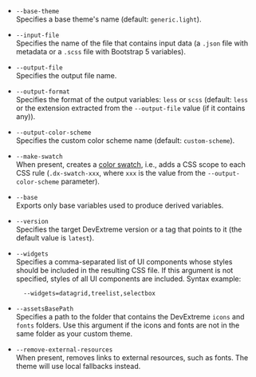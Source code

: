 * `--base-theme`    
Specifies a base theme's name (default: `generic.light`).

* `--input-file`    
Specifies the name of the file that contains input data (a `.json` file with metadata or a `.scss` file with Bootstrap 5 variables).

* `--output-file`   
Specifies the output file name.

* `--output-format`     
Specifies the format of the output variables: `less` or `scss` (default: `less` or the extension extracted from the `--output-file` value (if it contains any)).

* `--output-color-scheme`   
Specifies the custom color scheme name (default: `custom-scheme`).

* `--make-swatch`       
When present, creates a [color swatch](/concepts/60%20Themes%20and%20Styles/05%20Predefined%20Themes/55%20Color%20Swatches.md '/Documentation/Guide/Themes_and_Styles/Predefined_Themes/#Color_Swatches'), i.e., adds a CSS scope to each CSS rule (`.dx-swatch-xxx`, where `xxx` is the value from the `--output-color-scheme` parameter).

* `--base`      
Exports only base variables used to produce derived variables.

* `--version`     
Specifies the target DevExtreme version or a tag that points to it (the default value is `latest`).

* `--widgets`       
Specifies a comma-separated list of UI components whose styles should be included in the resulting CSS file. If this argument is not specified, styles of all UI components are included. Syntax example:

        --widgets=datagrid,treelist,selectbox

- `--assetsBasePath`            
Specifies a path to the folder that contains the DevExtreme `icons` and `fonts` folders. Use this argument if the icons and fonts are not in the same folder as your custom theme.

- `--remove-external-resources`     
When present, removes links to external resources, such as fonts. The theme will use local fallbacks instead.
